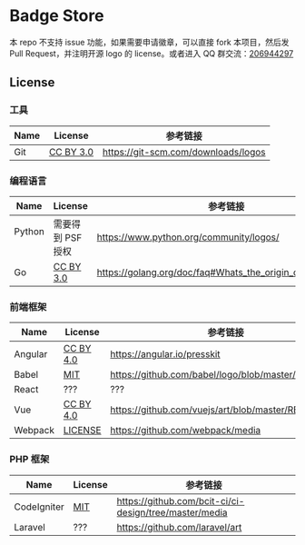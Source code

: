 # Badge Store

本 repo 不支持 issue 功能，如果需要申请徽章，可以直接 fork 本项目，然后发 Pull Request，并注明开源 logo 的 license。或者进入 QQ 群交流：[206944297](https://jq.qq.com/?_wv=1027&k=5X3l1CD)

## License

### 工具

| Name     | License       | 参考链接  |
| -------- | ------------- | -------- |
| Git      | [CC BY 3.0](https://creativecommons.org/licenses/by/3.0/) | https://git-scm.com/downloads/logos | 

### 编程语言

| Name     | License       | 参考链接  |
| -------- | ------------- | -------- |
| Python   | 需要得到 PSF 授权 | https://www.python.org/community/logos/ |
| Go       | [CC BY 3.0](https://creativecommons.org/licenses/by/3.0/) | https://golang.org/doc/faq#Whats_the_origin_of_the_mascot |

### 前端框架

| Name     | License       | 参考链接  |
| -------- | ------------- | -------- |
| Angular  | [CC BY 4.0](https://creativecommons.org/licenses/by/4.0/) | https://angular.io/presskit |
| Babel    | [MIT](https://github.com/babel/logo/blob/master/LICENSE)  | https://github.com/babel/logo/blob/master/LICENSE |
| React    | ??? | ??? |
| Vue      | [CC BY 4.0](https://creativecommons.org/licenses/by/4.0/) | https://github.com/vuejs/art/blob/master/README.md |
| Webpack  | [LICENSE](https://github.com/webpack/media/blob/master/LICENSE) | https://github.com/webpack/media |

### PHP 框架

| Name     | License       | 参考链接  |
| -------- | ------------- | -------- |
| CodeIgniter | [MIT](https://codeigniter.com/userguide3/license.html) | https://github.com/bcit-ci/ci-design/tree/master/media |
| Laravel     | ??? | https://github.com/laravel/art |
